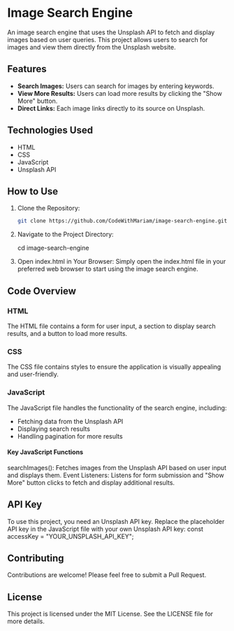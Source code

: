 # Image Search Engine

An image search engine that uses the Unsplash API to fetch and display images based on user queries. This project allows users to search for images and view them directly from the Unsplash website.

## Features

- **Search Images:** Users can search for images by entering keywords.
- **View More Results:** Users can load more results by clicking the "Show More" button.
- **Direct Links:** Each image links directly to its source on Unsplash.

## Technologies Used

- HTML
- CSS
- JavaScript
- Unsplash API

## How to Use

1. Clone the Repository:
   ```bash
   git clone https://github.com/CodeWithMariam/image-search-engine.git
2. Navigate to the Project Directory:

   cd image-search-engine
3. Open index.html in Your Browser:
Simply open the index.html file in your preferred web browser to start using the image search engine.

## Code Overview
### HTML
The HTML file contains a form for user input, a section to display search results, and a button to load more results.

### CSS
The CSS file contains styles to ensure the application is visually appealing and user-friendly.

### JavaScript
The JavaScript file handles the functionality of the search engine, including:

- Fetching data from the Unsplash API
- Displaying search results
- Handling pagination for more results
#### Key JavaScript Functions
searchImages(): Fetches images from the Unsplash API based on user input and displays them.
Event Listeners: Listens for form submission and "Show More" button clicks to fetch and display additional results.
## API Key
To use this project, you need an Unsplash API key. Replace the placeholder API key in the JavaScript file with your own Unsplash API key:
const accessKey = "YOUR_UNSPLASH_API_KEY";

## Contributing
Contributions are welcome! Please feel free to submit a Pull Request.

## License
This project is licensed under the MIT License. See the LICENSE file for more details.